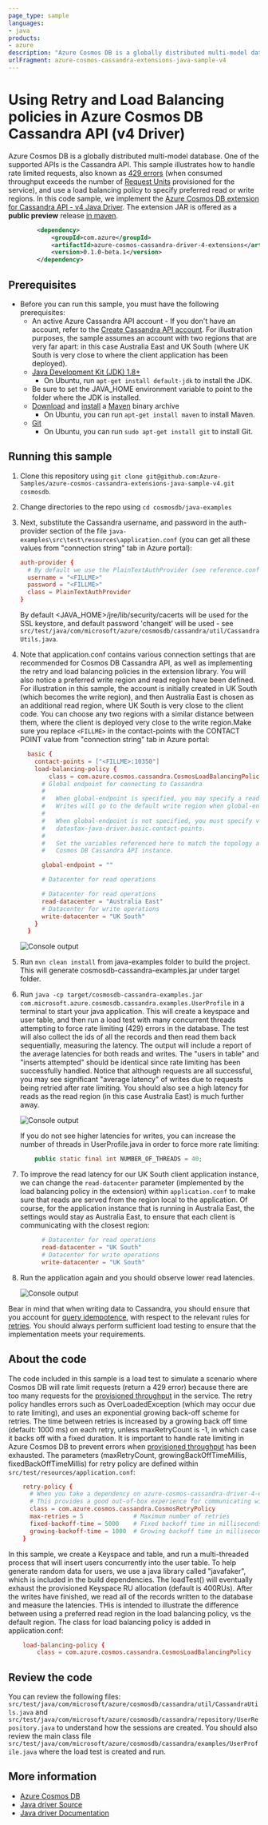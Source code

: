 ```yaml
---
page_type: sample
languages:
- java
products:
- azure
description: "Azure Cosmos DB is a globally distributed multi-model database. One of the supported APIs is the Cassandra API"
urlFragment: azure-cosmos-cassandra-extensions-java-sample-v4
---
```


# Using Retry and Load Balancing policies in Azure Cosmos DB Cassandra API (v4 Driver)
Azure Cosmos DB is a globally distributed multi-model database. One of the supported APIs is the Cassandra API. This sample illustrates how to handle rate limited requests, also known as [429 errors](https://docs.microsoft.com/rest/api/cosmos-db/http-status-codes-for-cosmosdb) (when consumed throughput exceeds the number of [Request Units](https://docs.microsoft.com/azure/cosmos-db/request-units) provisioned for the service), and use a load balancing policy to specify preferred read or write regions. In this code sample, we implement the [Azure Cosmos DB extension for Cassandra API - v4 Java Driver](https://github.com/Azure/azure-cosmos-cassandra-extensions/tree/feature/java-driver-4/improved-concurrency-and-test-coverage). The extension JAR is offered as a **public preview** release [in maven](https://search.maven.org/artifact/com.azure/azure-cosmos-cassandra-driver-4-extensions/0.1.0-beta.1/jar). 

```xml
        <dependency>
            <groupId>com.azure</groupId>
            <artifactId>azure-cosmos-cassandra-driver-4-extensions</artifactId>
            <version>0.1.0-beta.1</version>
        </dependency>
```


## Prerequisites
* Before you can run this sample, you must have the following prerequisites:
    * An active Azure Cassandra API account - If you don't have an account, refer to the [Create Cassandra API account](https://aka.ms/cassapijavaqs). For illustration purposes, the sample assumes an account with two regions that are very far apart: in this case Australia East and UK South (where UK South is very close to where the client application has been deployed). 
    * [Java Development Kit (JDK) 1.8+](http://www.oracle.com/technetwork/java/javase/downloads/jdk8-downloads-2133151.html)
        * On Ubuntu, run `apt-get install default-jdk` to install the JDK.
    * Be sure to set the JAVA_HOME environment variable to point to the folder where the JDK is installed.
    * [Download](http://maven.apache.org/download.cgi) and [install](http://maven.apache.org/install.html) a [Maven](http://maven.apache.org/) binary archive
        * On Ubuntu, you can run `apt-get install maven` to install Maven.
    * [Git](https://www.git-scm.com/)
        * On Ubuntu, you can run `sudo apt-get install git` to install Git.

## Running this sample
1. Clone this repository using `git clone git@github.com:Azure-Samples/azure-cosmos-cassandra-extensions-java-sample-v4.git cosmosdb`.

1. Change directories to the repo using `cd cosmosdb/java-examples`

1. Next, substitute the Cassandra username, and password in the auth-provider section of the file `java-examples\src\test\resources\application.conf` (you can get all these values from "connection string" tab in Azure portal):

    ```conf
    auth-provider {
      # By default we use the PlainTextAuthProvider (see reference.conf) and specify the username and password here.
      username = "<FILLME>"
      password = "<FILLME>"
      class = PlainTextAuthProvider
    }   
    ```

    By default <JAVA_HOME>/jre/lib/security/cacerts will be used for the SSL keystore, and default password 'changeit' will be used - see `src/test/java/com/microsoft/azure/cosmosdb/cassandra/util/CassandraUtils.java`.

1. Note that application.conf contains various connection settings that are recommended for Cosmos DB Cassandra API, as well as implementing the retry and load balancing policies in the extension library. You will also notice a preferred write region and read region have been defined. For illustration in this sample, the account is initially created in UK South (which becomes the write region), and then Australia East is chosen as an additional read region, where UK South is very close to the client code. You can choose any two regions with a similar distance between them, where the client is deployed very close to the write region.Make sure you replace `<FILLME>` in the contact-points with the CONTACT POINT value from "connection string" tab in Azure portal:

    ```conf
      basic {   
        contact-points = ["<FILLME>:10350"]    
        load-balancing-policy {
            class = com.azure.cosmos.cassandra.CosmosLoadBalancingPolicy
          # Global endpoint for connecting to Cassandra
          #
          #   When global-endpoint is specified, you may specify a read-datacenter, but must not specify a write-datacenter.
          #   Writes will go to the default write region when global-endpoint is specified.
          #
          #   When global-endpoint is not specified, you must specify values for read-datacenter, write-datacenter, and
          #   datastax-java-driver.basic.contact-points.
          #
          #   Set the variables referenced here to match the topology and preferences for your
          #   Cosmos DB Cassandra API instance.
    
          global-endpoint = ""
    
          # Datacenter for read operations
    
          # Datacenter for read operations
          read-datacenter = "Australia East"
          # Datacenter for write operations
          write-datacenter = "UK South"
        }
      }
    ``` 

   ![Console output](./media/regions.png)

1. Run `mvn clean install` from java-examples folder to build the project. This will generate cosmosdb-cassandra-examples.jar under target folder.
 
1. Run `java -cp target/cosmosdb-cassandra-examples.jar com.microsoft.azure.cosmosdb.cassandra.examples.UserProfile` in a terminal to start your java application. This will create a keyspace and user table, and then run a load test with many concurrent threads attempting to force rate limiting (429) errors in the database. The test will also collect the ids of all the records and then read them back sequentially, measuring the latency. The output will include a report of the average latencies for both reads and writes. The "users in table" and "inserts attempted" should be identical since rate limiting has been successfully handled. Notice that although requests are all successful, you may see significant "average latency" of writes due to requests being retried after rate limiting. You should also see a high latency for reads as the read region (in this case Australia East) is much further away.

   ![Console output](./media/output.png)

    If you do not see higher latencies for writes, you can increase the number of threads in UserProfile.java in order to force more rate limiting: 

    ```java
        public static final int NUMBER_OF_THREADS = 40;
    ```

1. To improve the read latency for our UK South client application instance, we can change the `read-datacenter` parameter (implemented by the load balancing policy in the extension) within `application.conf` to make sure that reads are served from the region local to the application. Of course, for the application instance that is running in Australia East, the settings would stay as Australia East, to ensure that each client is communicating with the closest region:

    ```conf
          # Datacenter for read operations
          read-datacenter = "UK South"
          # Datacenter for write operations
          write-datacenter = "UK South"
    ```

1. Run the application again and you should observe lower read latencies.

   ![Console output](./media/local-read-output.png)

 
Bear in mind that when writing data to Cassandra, you should ensure that you account for [query idempotence](https://docs.datastax.com/en/developer/java-driver/3.0/manual/idempotence/), with respect to the relevant rules for [retries](https://docs.datastax.com/en/developer/java-driver/3.0/manual/retries/#retries-and-idempotence). You should always perform sufficient load testing to ensure that the implementation meets your requirements.

## About the code
The code included in this sample is a load test to simulate a scenario where Cosmos DB will rate limit requests (return a 429 error) because there are too many requests for the [provisioned throughput](https://docs.microsoft.com/azure/cosmos-db/how-to-provision-container-throughput) in the service. The retry policy handles errors such as OverLoadedException (which may occur due to rate limiting), and uses an exponential growing back-off scheme for retries. The time between retries is increased by a growing back off time (default: 1000 ms) on each retry, unless maxRetryCount is -1, in which case it backs off with a fixed duration. It is important to handle rate limiting in Azure Cosmos DB to prevent errors when [provisioned throughput](https://docs.microsoft.com/azure/cosmos-db/how-to-provision-container-throughput) has been exhausted. The parameters (maxRetryCount, growingBackOffTimeMillis, fixedBackOffTimeMillis) for retry policy are defined within `src/test/resources/application.conf`:

```conf
    retry-policy {
      # When you take a dependency on azure-cosmos-cassandra-driver-4-extensions CosmosRetryPolicy is used by default.
      # This provides a good out-of-box experience for communicating with Cosmos Cassandra instances.
      class = com.azure.cosmos.cassandra.CosmosRetryPolicy
      max-retries = 5              # Maximum number of retries
      fixed-backoff-time = 5000    # Fixed backoff time in milliseconds
      growing-backoff-time = 1000  # Growing backoff time in milliseconds
    }
```


In this sample, we create a Keyspace and table, and run a multi-threaded process that will insert users concurrently into the user table. To help generate random data for users, we use a java library called "javafaker", which is included in the build dependencies. The loadTest() will eventually exhaust the provisioned Keyspace RU allocation (default is 400RUs). After the writes have finished, we read all of the records written to the database and measure the latencies. THis is intended to illustrate the difference between using a preferred read region in the load balancing policy, vs the default region. The class for load balancing policy is added in application.conf:

```conf
    load-balancing-policy {
        class = com.azure.cosmos.cassandra.CosmosLoadBalancingPolicy

```


## Review the code

You can review the following files: `src/test/java/com/microsoft/azure/cosmosdb/cassandra/util/CassandraUtils.java` and `src/test/java/com/microsoft/azure/cosmosdb/cassandra/repository/UserRepository.java` to understand how the sessions are created. You should also review the main class file  `src/test/java/com/microsoft/azure/cosmosdb/cassandra/examples/UserProfile.java` where the load test is created and run. 

## More information

- [Azure Cosmos DB](https://docs.microsoft.com/azure/cosmos-db/introduction)
- [Java driver Source](https://github.com/datastax/java-driver)
- [Java driver Documentation](https://docs.datastax.com/en/developer/java-driver/)
